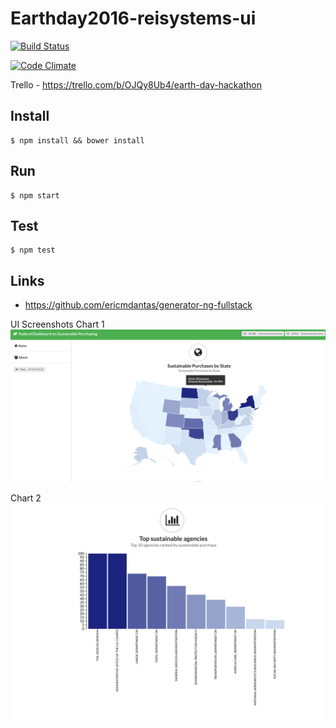 # Earthday2016-reisystems-ui
[![Build Status](https://secure.travis-ci.org/REI-Systems/earthday2016-reisystems-ui.png?branch=develop)](https://travis-ci.org/REI-Systems/earthday2016-reisystems-ui)

[![Code Climate](https://codeclimate.com/github/REI-Systems/earthday2016-reisystems-ui/badges/gpa.svg)](https://codeclimate.com/github/REI-Systems/earthday2016-reisystems-ui)

Trello - https://trello.com/b/OJQy8Ub4/earth-day-hackathon

## Install
    $ npm install && bower install

## Run
    $ npm start
    
## Test
    $ npm test
  
## Links

* https://github.com/ericmdantas/generator-ng-fullstack

UI Screenshots
Chart 1
![alt text](https://raw.githubusercontent.com/REI-Systems/earthday2016-reisystems-ui/develop/documentation/Screen%20Shot%202016-04-22%20at%203.33.19%20PM.png)

Chart 2
![alt text](https://raw.githubusercontent.com/REI-Systems/earthday2016-reisystems-ui/develop/documentation/Screen%20Shot%202016-04-22%20at%203.44.57%20PM.png)

